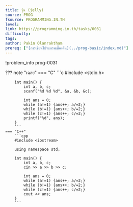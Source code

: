 ```yaml
---
title: วุ้น (jelly)
source: PROG
fsource: PROGRAMMING.IN.TH
level:
link: https://programming.in.th/tasks/0031
difficulty: 
tags: 
author: Pakin Olanraktham
prereq: ["[การเขียนโปรแกรมเบื้องต้น](../prog-basic/index.md)"]
---
```


!problem_info prog-0031

??? note "เฉลย"
    === "C"
        ```c
        #include <stdio.h>

        int main() {
            int a, b, c;
            scanf("%d %d %d", &a, &b, &c);

            int ans = 0;
            while (a!=1) {ans++; a/=2;}
            while (b!=1) {ans++; b/=2;}
            while (c!=1) {ans++; c/=2;}
            printf("%d", ans);
        }
        ```
    === "C++"
        ```cpp
        #include <iostream>

        using namespace std;

        int main() {
            int a, b, c;
            cin >> a >> b >> c;

            int ans = 0;
            while (a!=1) {ans++; a/=2;}
            while (b!=1) {ans++; b/=2;}
            while (c!=1) {ans++; c/=2;}
            cout << ans;
        }
        ```
